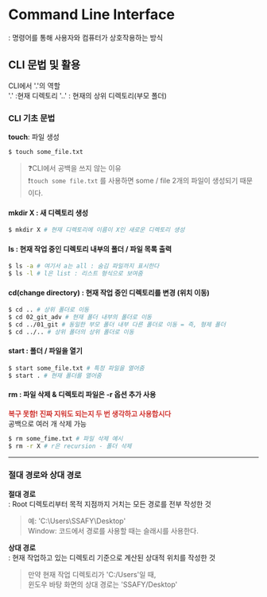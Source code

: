 # Command Line Interface
: 명령어를 통해 사용자와 컴퓨터가 상호작용하는 방식  

## CLI 문법 및 활용

CLI에서 '.'의 역할  
'.' :현재 디렉토리
'..' : 현재의 상위 디렉토리(부모 폴더)  

### CLI 기초 문법  

**touch**: 파일 생성
```bash
$ touch some_file.txt
```  
>❓CLI에서 공백을 쓰지 않는 이유  
❗`touch some file.txt` 를 사용하면 some / file 2개의 파일이 생성되기 때문이다.  

#### mkdir X : 새 디렉토리 생성 
```bash
$ mkdir X # 현재 디렉토리에 이름이 X인 새로운 디렉토리 생성
```

#### ls : 현재 작업 중인 디렉토리 내부의 폴더 / 파일 목록 출력  
```bash
$ ls -a # 여기서 a는 all : 숨김 파일까지 표시한다
$ ls -l # l은 list : 리스트 형식으로 보여줌
```  

#### cd(change directory) : 현재 작업 중인 디렉토리를 변경 (위치 이동)
```bash
$ cd .. # 상위 폴더로 이동
$ cd 02_git_adv # 현재 폴더 내부의 폴더로 이동
$ cd ../01_git # 동일한 부모 폴더 내부 다른 폴더로 이동 = 즉, 형제 폴더
$ cd ../.. # 상위 폴더의 상위 폴더로 이동
```  

#### start : 폴더 / 파일을 열기  
```bash
$ start some_file.txt # 특정 파일을 열어줌 
$ start . # 현재 폴더를 열어줌
```

#### rm : 파일 삭제 & 디렉토리 파일은 -r 옵션 추가 사용  
**<span style = "color: #d0312d">복구 못함! 진짜 지워도 되는지 두 번 생각하고 사용합시다</span>**  
  공백으로 여러 개 삭제 가능
```bash
$ rm some_fime.txt # 파일 삭제 예시
$ rm -r X # r은 recursion - 폴더 삭제
```  

---

### 절대 경로와 상대 경로
**절대 경로**   
: Root 디렉토리부터 목적 지점까지 거치는 모든 경로를 전부 작성한 것  
> 예: 'C:\Users\SSAFY\Desktop'</span>  
Window: 코드에서 경로를 사용할 때는 슬래시를 사용한다.  

**상대 경로**  
: 현재 작업하고 있는 디렉토리 기준으로 계산된 상대적 위치를 작성한 것  
> 만약 현재 작업 디렉토리가 'C:/Users'일 때,  
윈도우 바탕 화면의 상대 경로는 'SSAFY/Desktop'  